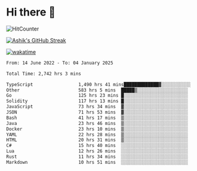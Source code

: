 # Hi there 👋

![HitCounter](https://hits.seeyoufarm.com/api/count/incr/badge.svg?url=https%3A%2F%2Fgithub.com%2Fashrhmn1212%2Fhit-counter)

<!-- ![Contribution Graph](https://github-readme-activity-graph.cyclic.app/graph?username=ashrhmn) -->


<!-- [![Top Langs](https://github-readme-stats.vercel.app/api/top-langs/?username=ashrhmn&layout=compact&theme=synthwave&langs_count=10&card_width=445)](https://github.com/anuraghazra/github-readme-stats) -->

[![Ashik's GitHub Streak](https://github-readme-streak-stats.herokuapp.com/?user=ashrhmn&theme=blood&fire=DD7F1C&background=151515&dates=9f9f9f&border=DD2727)](https://git.io/streak-stats)

<!-- ![Ashik's GitHub stats](https://github-readme-stats.vercel.app/api/?username=ashrhmn&show_icons=true&title_color=fff&icon_color=79ff97&text_color=9f9f9f&bg_color=151515) -->

[![wakatime](https://wakatime.com/badge/user/3df86613-ba63-4631-8e65-0ff18e7becad.svg)](https://wakatime.com/@3df86613-ba63-4631-8e65-0ff18e7becad)

<!--START_SECTION:waka-->

```txt
From: 14 June 2022 - To: 04 January 2025

Total Time: 2,742 hrs 3 mins

TypeScript                 1,490 hrs 41 mins█████████████▓░░░░░░░░░░░   54.37 %
Other                      583 hrs 5 mins  █████▒░░░░░░░░░░░░░░░░░░░   21.27 %
Go                         125 hrs 23 mins █░░░░░░░░░░░░░░░░░░░░░░░░   04.57 %
Solidity                   117 hrs 13 mins █░░░░░░░░░░░░░░░░░░░░░░░░   04.28 %
JavaScript                 73 hrs 34 mins  ▓░░░░░░░░░░░░░░░░░░░░░░░░   02.68 %
JSON                       71 hrs 53 mins  ▓░░░░░░░░░░░░░░░░░░░░░░░░   02.62 %
Bash                       41 hrs 17 mins  ▒░░░░░░░░░░░░░░░░░░░░░░░░   01.51 %
Java                       23 hrs 46 mins  ▒░░░░░░░░░░░░░░░░░░░░░░░░   00.87 %
Docker                     23 hrs 10 mins  ▒░░░░░░░░░░░░░░░░░░░░░░░░   00.85 %
YAML                       22 hrs 28 mins  ▒░░░░░░░░░░░░░░░░░░░░░░░░   00.82 %
HTML                       20 hrs 31 mins  ▒░░░░░░░░░░░░░░░░░░░░░░░░   00.75 %
C#                         15 hrs 40 mins  ░░░░░░░░░░░░░░░░░░░░░░░░░   00.57 %
Lua                        12 hrs 26 mins  ░░░░░░░░░░░░░░░░░░░░░░░░░   00.45 %
Rust                       11 hrs 34 mins  ░░░░░░░░░░░░░░░░░░░░░░░░░   00.42 %
Markdown                   10 hrs 51 mins  ░░░░░░░░░░░░░░░░░░░░░░░░░   00.40 %
```

<!--END_SECTION:waka-->


<!--### Most Used Languages
<img src="https://wakatime.com/share/@ashrhmn/24ecb986-5bf8-4607-af7f-0aab08908d8c.png" />

### Favourite Tools
<img src="https://wakatime.com/share/@ashrhmn/f4e08015-f3bc-460a-9228-95a3ba11c604.png" />-->
